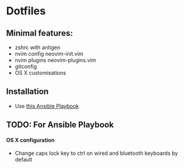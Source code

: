 # Dotfiles

## Minimal features:
- zshrc with antigen
- nvim config neovim-init.vim 
- nvim plugins neovim-plugins.vim 
- gitconfig
- OS X customisations

## Installation
- Use [this Ansible Playbook](https://github.com/bginbey/mac-dev-playbook)

## TODO: For Ansible Playbook
#### OS X configuration
- Change caps lock key to ctrl on wired and bluetooth keyboards by default
```bash
``` 
